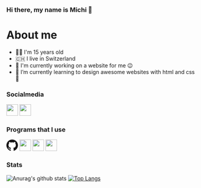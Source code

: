 <!-- Start -->

<!-- Title -->
### Hi there, my name is Michi 👋

# About me
- 👨‍💻 I'm 15 years old
- 🇨🇭 I live in Switzerland
- 📱 I'm currently working on a website for me 😉
- 🌱 I’m currently learning to design awesome websites with html and css 🤩

### Socialmedia
<a href="https://www.instagram.com/michivonah/"><img src="https://cdn.pixabay.com/photo/2017/06/23/02/32/instagram-2433265_960_720.png" height="30px" width="30px"></a>
<a href="https://twitter.com/michivonah"><img src="https://cdn.pixabay.com/photo/2017/06/22/14/23/twitter-2430933_960_720.png" height="30px" width="30px"></a>

### Programs that I use
<a href="https://github.com/"><img src="icons/GitHub-Mark-120px-plus.png" height="30px" width="30px"></a>
<a href="https://jsfiddle.net/"><img src="https://jsfiddle.net/img/favicon.png" height="30px" width="30px"></a>
<a href="https://atom.io/"><img src="https://github.githubassets.com/images/icons/emoji/atom.png" height="30px" width="30px"></a>
<a href="https://fontawesome.com/"><img src="https://fontawesome.com/images/favicons/favicon-32x32.png" height="30px" width="30px"></a>

<!-- Github Stats -->
### Stats
![Anurag's github stats](https://github-readme-stats.vercel.app/api?username=michivonah&hide=contribs,prs&show_icons=true)
[![Top Langs](https://github-readme-stats.vercel.app/api/top-langs/?username=michivonah&layout=compact)](https://github.com/anuraghazra/github-readme-stats)


<!-- End -->
